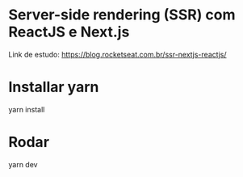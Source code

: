 # Server-side rendering (SSR) com ReactJS e Next.js
Link de estudo: https://blog.rocketseat.com.br/ssr-nextjs-reactjs/

# Installar yarn
yarn install

# Rodar
yarn dev 


